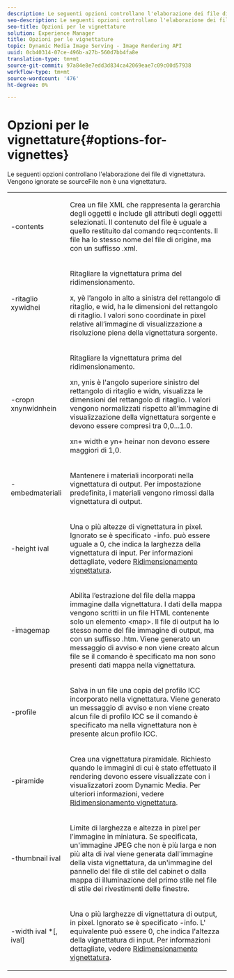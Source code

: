 ```yaml
---
description: Le seguenti opzioni controllano l'elaborazione dei file di vignettatura. Vengono ignorate se sourceFile non è una vignettatura.
seo-description: Le seguenti opzioni controllano l'elaborazione dei file di vignettatura. Vengono ignorate se sourceFile non è una vignettatura.
seo-title: Opzioni per le vignettature
solution: Experience Manager
title: Opzioni per le vignettature
topic: Dynamic Media Image Serving - Image Rendering API
uuid: 0cb40314-07ce-496b-a27b-560d7bb4fa8e
translation-type: tm+mt
source-git-commit: 97a84e8e7edd3d834ca42069eae7c09c00d57938
workflow-type: tm+mt
source-wordcount: '476'
ht-degree: 0%

---
```



# Opzioni per le vignettature{#options-for-vignettes}

Le seguenti opzioni controllano l&#39;elaborazione dei file di vignettatura. Vengono ignorate se sourceFile non è una vignettatura.

<table id="simpletable_6D0C967EB84947FBAC34B46C4BB23AF0"> 
 <tr class="strow"> 
  <td class="stentry"> <p><span class="codeph"> -contents</span> </p></td> 
  <td class="stentry"> <p>Crea un file XML che rappresenta la gerarchia degli oggetti e include gli attributi degli oggetti selezionati. Il contenuto del file è uguale a quello restituito dal comando <span class="codeph"> req=contents</span>. Il file ha lo stesso nome del file di origine, ma con un suffisso <span class="filepath"> .xml</span>. </p></td> 
 </tr> 
 <tr class="strow"> 
  <td class="stentry"> <p><span class="codeph">-ritaglio  <span class="varname"> </span><span class="varname"> </span><span class="varname"> </span><span class="varname"> xywidhei</span></span> </p></td> 
  <td class="stentry"> <p>Ritagliare la vignettatura prima del ridimensionamento. </p> <p><span class="codeph"><span class="varname"> x</span>,<span class="varname"> </span></span> yè l’angolo in alto a sinistra del rettangolo di ritaglio, e  <span class="codeph"><span class="varname"> wid</span>,<span class="varname"> </span></span> ha le dimensioni del rettangolo di ritaglio. I valori sono coordinate in pixel relative all’immagine di visualizzazione a risoluzione piena della vignettatura sorgente. </p></td> 
 </tr> 
 <tr class="strow"> 
  <td class="stentry"> <p><span class="codeph">-cropn  <span class="varname"> </span><span class="varname"> </span><span class="varname"> </span><span class="varname"> xnynwidnhein</span></span> </p> </td> 
  <td class="stentry"> <p>Ritagliare la vignettatura prima del ridimensionamento. </p> <p><span class="codeph"><span class="varname"> xn</span>,<span class="varname"> </span></span> ynis è l'angolo superiore sinistro del rettangolo di ritaglio e  <span class="codeph"><span class="varname"> widn</span>,<span class="varname"> </span></span> visualizza le dimensioni del rettangolo di ritaglio. I valori vengono normalizzati rispetto all’immagine di visualizzazione della vignettatura sorgente e devono essere compresi tra 0,0...1.0. </p> <p><span class="codeph"><span class="varname"> xn</span></span>+<span class="codeph"><span class="varname"> </span></span> width e  <span class="codeph"><span class="varname"> yn</span></span>+<span class="codeph"><span class="varname"> </span></span> heinar non devono essere maggiori di 1,0. </p></td> 
 </tr> 
 <tr class="strow"> 
  <td class="stentry"> <p><span class="codeph"> -embedmateriali</span> </p></td> 
  <td class="stentry"> <p>Mantenere i materiali incorporati nella vignettatura di output. Per impostazione predefinita, i materiali vengono rimossi dalla vignettatura di output. </p></td> 
 </tr> 
 <tr class="strow"> 
  <td class="stentry"> <p><span class="codeph">-height  <span class="varname"> ival</span></span> </p></td> 
  <td class="stentry"> <p>Una o più altezze di vignettatura in pixel. Ignorato se è specificato -info. <span class="varname"> può </span> essere uguale a 0, che indica la larghezza della vignettatura di input. Per informazioni dettagliate, vedere <a href="../../../../ir-api/vntc/utilities/c-ir-vignette-converter-vntc/c-ir-vignette-scaling.md#concept-e373a29c2f954df98d704c7723804585" type="concept" format="dita" scope="local"> Ridimensionamento vignettatura</a>. </p></td> 
 </tr> 
 <tr class="strow"> 
  <td class="stentry"> <p><span class="codeph"> -imagemap</span> </p></td> 
  <td class="stentry"> <p>Abilita l’estrazione del file della mappa immagine dalla vignettatura. I dati della mappa vengono scritti in un file HTML contenente solo un elemento <span class="codeph"> &lt;map&gt;</span>. Il file di output ha lo stesso nome del file immagine di output, ma con un suffisso <span class="filepath"> .htm</span>. Viene generato un messaggio di avviso e non viene creato alcun file se il comando è specificato ma non sono presenti dati mappa nella vignettatura. </p></td> 
 </tr> 
 <tr class="strow"> 
  <td class="stentry"> <p><span class="codeph"> -profile</span> </p></td> 
  <td class="stentry"> <p>Salva in un file una copia del profilo ICC incorporato nella vignettatura. Viene generato un messaggio di avviso e non viene creato alcun file di profilo ICC se il comando è specificato ma nella vignettatura non è presente alcun profilo ICC. </p></td> 
 </tr> 
 <tr class="strow"> 
  <td class="stentry"> <p><span class="codeph"> -piramide</span> </p></td> 
  <td class="stentry"> <p>Crea una vignettatura piramidale. Richiesto quando le immagini di cui è stato effettuato il rendering devono essere visualizzate con i visualizzatori zoom Dynamic Media. Per ulteriori informazioni, vedere <a href="../../../../ir-api/vntc/utilities/c-ir-vignette-converter-vntc/c-ir-vignette-scaling.md#concept-e373a29c2f954df98d704c7723804585" type="concept" format="dita" scope="local"> Ridimensionamento vignettatura</a>. </p></td> 
 </tr> 
 <tr class="strow"> 
  <td class="stentry"> <p><span class="codeph">-thumbnail  <span class="varname"> ival</span></span> </p></td> 
  <td class="stentry"> <p>Limite di larghezza e altezza in pixel per l’immagine in miniatura. Se specificata, un'immagine JPEG che non è più larga e non più alta di <span class="varname"> ival</span> viene generata dall'immagine della vista vignettatura, da un'immagine del pannello del file di stile del cabinet o dalla mappa di illuminazione del primo stile nel file di stile dei rivestimenti delle finestre. </p></td> 
 </tr> 
 <tr class="strow"> 
  <td class="stentry"> <p><span class="codeph">-width  <span class="varname"> ival</span> *[,<span class="varname"> ival</span>]</span> </p></td> 
  <td class="stentry"> <p>Una o più larghezze di vignettatura di output, in pixel. Ignorato se è specificato <span class="codeph"> -info</span>. <span class="varname"> L'</span> equivalente può essere 0, che indica l'altezza della vignettatura di input. Per informazioni dettagliate, vedere <a href="../../../../ir-api/vntc/utilities/c-ir-vignette-converter-vntc/c-ir-vignette-scaling.md#concept-e373a29c2f954df98d704c7723804585" type="concept" format="dita" scope="local"> Ridimensionamento vignettatura</a>. </p></td> 
 </tr> 
</table>

